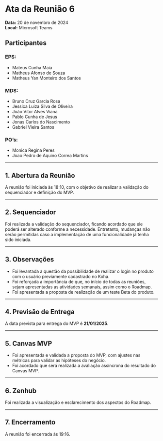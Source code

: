 # Ata da Reunião 6

**Data:** 20 de novembro de 2024  
**Local:** Microsoft Teams  

## Participantes  
### EPS:  
- Mateus Cunha Maia  
- Matheus Afonso de Souza  
- Matheus Yan Monteiro dos Santos  

### MDS:  
- Bruno Cruz Garcia Rosa  
- Jessica Luiza Silva de Oliveira  
- João Vitor Alves Viana  
- Pablo Cunha de Jesus  
- Jonas Carlos do Nascimento  
- Gabriel Vieira Santos  

### PO’s:  
- Monica Regina Peres  
- Joao Pedro de Aquino Correa Martins  

---

## 1. Abertura da Reunião  
A reunião foi iniciada às 18:10, com o objetivo de realizar a validação do sequenciador e definição do MVP.  

---

## 2. Sequenciador  
Foi realizada a validação do sequenciador, ficando acordado que ele poderá ser alterado conforme a necessidade. Entretanto, mudanças não serão permitidas caso a implementação de uma funcionalidade já tenha sido iniciada.  

---

## 3. Observações  
- Foi levantada a questão da possibilidade de realizar o login no produto com o usuário previamente cadastrado no Koha.  
- Foi reforçada a importância de que, no início de todas as reuniões, sejam apresentadas as atividades semanais, assim como o Roadmap.  
- Foi apresentada a proposta de realização de um teste Beta do produto.  

---

## 4. Previsão de Entrega  
A data prevista para entrega do MVP é **21/01/2025**.  

---

## 5. Canvas MVP  
- Foi apresentada e validada a proposta do MVP, com ajustes nas métricas para validar as hipóteses do negócio.  
- Foi acordado que será realizada a avaliação assíncrona do resultado do Canvas MVP.  

---

## 6. Zenhub  
Foi realizada a visualização e esclarecimento dos aspectos do Roadmap.  

---

## 7. Encerramento  
A reunião foi encerrada às 19:16.  
